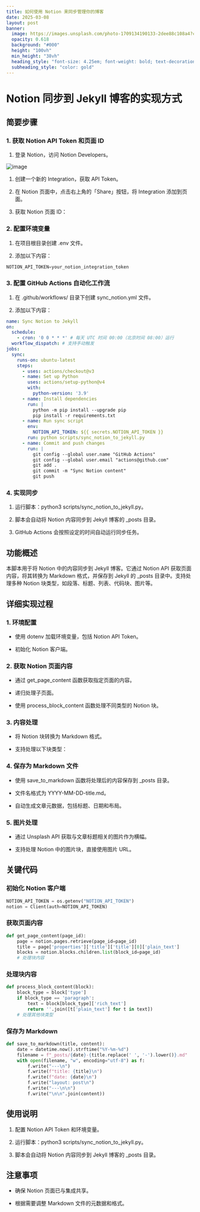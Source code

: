 ```yaml
---
title: 如何使用 Notion 来同步管理你的博客
date: 2025-03-08
layout: post
banner:
  image: https://images.unsplash.com/photo-1709134190133-2dee88c108a4?crop=entropy&cs=tinysrgb&fit=max&fm=jpg&ixid=M3w2OTIwMzJ8MHwxfHJhbmRvbXx8fHx8fHx8fDE3NDE0MDc1MDZ8&ixlib=rb-4.0.3&q=80&w=1080
  opacity: 0.618
  background: "#000"
  height: "100vh"
  min_height: "38vh"
  heading_style: "font-size: 4.25em; font-weight: bold; text-decoration: underline"
  subheading_style: "color: gold"
---
```


# Notion 同步到 Jekyll 博客的实现方式

## 简要步骤

### 1. 获取 Notion API Token 和页面 ID

1. 登录 Notion，访问 Notion Developers。

![image](https://prod-files-secure.s3.us-west-2.amazonaws.com/a7a0cc5a-89b9-4cda-8686-1fba0ca52f40/d19c1afe-dea5-4312-9333-786b0ba83054/image.png?X-Amz-Algorithm=AWS4-HMAC-SHA256&X-Amz-Content-Sha256=UNSIGNED-PAYLOAD&X-Amz-Credential=ASIAZI2LB466URN2GG4A%2F20250308%2Fus-west-2%2Fs3%2Faws4_request&X-Amz-Date=20250308T041826Z&X-Amz-Expires=3600&X-Amz-Security-Token=IQoJb3JpZ2luX2VjEAwaCXVzLXdlc3QtMiJGMEQCIArZ4cgHeUyvGert43XkOrOKl5OlKtOlRYZ%2BgsSjrwoyAiBhKx82In8HZhmok7WLxI37%2F54IO4vpsRGtNMhtOwcd0ir%2FAwhVEAAaDDYzNzQyMzE4MzgwNSIMwUH%2BkUwXTH5Fr4uqKtwDw%2BJ8v4hJpHu52sUaXQx%2FXQmPl%2B9OqzZ4PgfGJu8DyTSrqWGpsHGwrw9Il3HjsOQ5UULQp54Ezs3UN492fCYTNNZkKIk6ietXvHBsdQkADN0EzLMkUNCsFVlUn0dKgYtRgSvH1sAsSrsg7w214xqpEgVcenGbvEWeU7hrwUhJsXbXmFXrk4zo7QJRyWhI5pfTg2m2aiYcB0m%2BZeldQRFLQfhcR8SKJS%2B3yAgS5XE%2BxGn5zZ6u6asCOdZd3iMTKOkyl81UyriXYOb5oCltmRRmh%2B%2BJXw4aRR2lwAC8UQTkmcmWo98JgEfpgp%2BAVA8BOKrC1TRS0aJdQes19Kqpvyb5%2F7BKxUoouYOm7u5yW3IrsxxoTnD8Kb%2FeBYSxIq6J7qfrDXwH%2BatVezUuNiS94iw3tCo%2BVZmy3IJAmky%2BQ3JfsK0R%2BznYgQCUl3yoTuMoRqI9dT7KFnQ8Zysdsoqpc9O52jYKXPDYGGbnmiINF1MgMmlh44KPEZgqV6LhkwzNuc3LJBbBQ7sXjt3%2FdqiRG6acqCDPzf0paEX97X%2B%2B5DGp3sMFqFCcDAk%2BXUoeBqWcgrezkpyFnhV7ZuQxI3RPlfX8rG5Sivmk5RhaiHvSUyU%2BjIIQ5GwRHoLqg%2FD3dXUw%2FvquvgY6pgEt7NVIT%2FPrvzr0n18HmpzcGHsQ%2BI32X%2FJ8Hd3SPzEEw6fnpO4qBOLLQDQASwyfqIe8WY1CUqg%2FDqJ%2BGwTzYGiG6mA3M3a%2FBR3Kity5gWxv7wehWyOjo46KlgtlruzjYvzzI3%2BR%2F6C%2ByqQPDBw8vyFPyv9YjB5DUtfYmPIdmYDKsbDs5qSqG9A%2BgNlSY%2Fxbf%2BXBaz2knY8uDVrYaKL6ZrkNlTtpxQyV&X-Amz-Signature=70661afa4c71510795d2530e83ceeb7e7ba653d4a2f6d2b7ba81b8b35531c36d&X-Amz-SignedHeaders=host&x-id=GetObject)

1. 创建一个新的 Integration，获取 API Token。

1. 在 Notion 页面中，点击右上角的「Share」按钮，将 Integration 添加到页面。

1. 获取 Notion 页面 ID：


### 2. 配置环境变量

1. 在项目根目录创建 .env 文件。

1. 添加以下内容：

```javascript
NOTION_API_TOKEN=your_notion_integration_token
```

### 3. 配置 GitHub Actions 自动化工作流

1. 在 .github/workflows/ 目录下创建 sync_notion.yml 文件。

1. 添加以下内容：

```yaml
name: Sync Notion to Jekyll
on:
  schedule:
    - cron: '0 0 * * *' # 每天 UTC 时间 00:00（北京时间 08:00）运行
  workflow_dispatch: # 支持手动触发
jobs:
  sync:
    runs-on: ubuntu-latest
    steps:
      - uses: actions/checkout@v3
      - name: Set up Python
        uses: actions/setup-python@v4
        with:
          python-version: '3.9'
      - name: Install dependencies
        run: |
          python -m pip install --upgrade pip
          pip install -r requirements.txt
      - name: Run sync script
        env:
          NOTION_API_TOKEN: ${{ secrets.NOTION_API_TOKEN }}
        run: python scripts/sync_notion_to_jekyll.py
      - name: Commit and push changes
        run: |
          git config --global user.name "GitHub Actions"
          git config --global user.email "actions@github.com"
          git add .
          git commit -m "Sync Notion content"
          git push
```

### 4. 实现同步

1. 运行脚本：python3 scripts/sync_notion_to_jekyll.py。

1. 脚本会自动将 Notion 内容同步到 Jekyll 博客的 _posts 目录。

1. GitHub Actions 会按照设定的时间自动运行同步任务。

## 功能概述

本脚本用于将 Notion 中的内容同步到 Jekyll 博客。它通过 Notion API 获取页面内容，将其转换为 Markdown 格式，并保存到 Jekyll 的 _posts 目录中。支持处理多种 Notion 块类型，如段落、标题、列表、代码块、图片等。

## 详细实现过程

### 1. 环境配置

- 使用 dotenv 加载环境变量，包括 Notion API Token。

- 初始化 Notion 客户端。

### 2. 获取 Notion 页面内容

- 通过 get_page_content 函数获取指定页面的内容。

- 递归处理子页面。

- 使用 process_block_content 函数处理不同类型的 Notion 块。

### 3. 内容处理

- 将 Notion 块转换为 Markdown 格式。

- 支持处理以下块类型：


### 4. 保存为 Markdown 文件

- 使用 save_to_markdown 函数将处理后的内容保存到 _posts 目录。

- 文件名格式为 YYYY-MM-DD-title.md。

- 自动生成文章元数据，包括标题、日期和布局。

### 5. 图片处理

- 通过 Unsplash API 获取与文章标题相关的图片作为横幅。

- 支持处理 Notion 中的图片块，直接使用图片 URL。

## 关键代码

### 初始化 Notion 客户端

```python
NOTION_API_TOKEN = os.getenv("NOTION_API_TOKEN")
notion = Client(auth=NOTION_API_TOKEN)
```

### 获取页面内容

```python
def get_page_content(page_id):
    page = notion.pages.retrieve(page_id=page_id)
    title = page['properties']['title']['title'][0]['plain_text']
    blocks = notion.blocks.children.list(block_id=page_id)
    # 处理块内容
```

### 处理块内容

```python
def process_block_content(block):
    block_type = block['type']
    if block_type == 'paragraph':
        text = block[block_type]['rich_text']
        return ''.join([t['plain_text'] for t in text])
    # 处理其他块类型
```

### 保存为 Markdown

```python
def save_to_markdown(title, content):
    date = datetime.now().strftime("%Y-%m-%d")
    filename = f"_posts/{date}-{title.replace(' ', '-').lower()}.md"
    with open(filename, "w", encoding="utf-8") as f:
        f.write("---\n")
        f.write(f"title: {title}\n")
        f.write(f"date: {date}\n")
        f.write("layout: post\n")
        f.write("---\n\n")
        f.write("\n\n".join(content))
```

## 使用说明

1. 配置 Notion API Token 和环境变量。

1. 运行脚本：python3 scripts/sync_notion_to_jekyll.py。

1. 脚本会自动将 Notion 内容同步到 Jekyll 博客的 _posts 目录。

## 注意事项

- 确保 Notion 页面已与集成共享。

- 根据需要调整 Markdown 文件的元数据和格式。